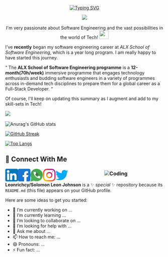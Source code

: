 <p align="center"> <a href="https://git.io/typing-svg"><img src="https://readme-typing-svg.herokuapp.com?font=Exo+2&size=27&duration=2000&pause=1000&color=5581F7&center=true&vCenter=true&width=435&lines=Hello+there+%F0%9F%91%8B;Welcome+to+my+GitHub+profile!+%F0%9F%95%BA;I'm+Solomon+Leon+Johnson." alt="Typing SVG" /></a> </p>

<p align="center"> <img src="https://acegif.com/wp-content/uploads/2021/4fh5wi/welcome-5.gif" /> </p>

<p align="center">
I'm very passionate about Software Engineering and the vast possibilities in the world of Tech! <img src="https://camo.githubusercontent.com/e8e7b06ecf583bc040eb60e44eb5b8e0ecc5421320a92929ce21522dbc34c891/68747470733a2f2f6d656469612e67697068792e636f6d2f6d656469612f6876524a434c467a6361737252346961377a2f67697068792e676966" width="30" height="27" />
</p>

I've **recently** began my software engineering career at *ALX School of Software Engineering*, which is a year long program. I am really happy to have started this journey.

“ The **ALX School of Software Engineering programme** is a **12-month(70h/week)** immersive programme that engages technology enthusiasts and budding software engineers in a variety of programmes across in-demand tech disciplines to prepare them for a global career as a Full-Stack Developer. “

Of course, I'll keep on updating this summary as I augment and add to my skill-sets in Tech!

![](https://komarev.com/ghpvc/?username=Leonrichcy)

![Anurag's GitHub stats](https://github-readme-stats.vercel.app/api?username=Leon&show_icons=true&theme=highcontrast)

[![GitHub Streak](https://github-readme-streak-stats.herokuapp.com/?user=Leon&theme=highcontrast&currStreakNum=2FD3EB&fire=pink&sideLabels=F00&date_format=[Y.]n.j)](https://git.io/streak-stats)

[![Top Langs](https://github-readme-stats.vercel.app/api/top-langs/?username=Leon&theme=highcontrast&layout=compact)](https://github.com/TosinISOGUN/github-readme-stats)


## 🤝 Connect With Me
<a href="https://www.linkedin.com/in/solomon-leon-johnson-a13904239/"><img align="left" src="https://raw.githubusercontent.com/TosinISOGUN/TosinISOGUN/main/linkedin.png" alt="Solomon Leon Johnson | LinkedIn" width="40px"/></a>
<a href="https://m.facebook.com/solomonleonjohnson/"><img align="left" src="https://raw.githubusercontent.com/TosinISOGUN/TosinISOGUN/main/facebook.svg" alt="Solomon Leon Johnson | Facebook" width="40px"/></a>
<a href="https://wa.me/message/ISHO27NQGAD4P1/"><img align="left" src="https://raw.githubusercontent.com/TosinISOGUN/TosinISOGUN/main/whatsapp2.png" alt="Solomon Leon Johnson | WhatsApp" width="40px"/></a>
<a href="https://www.instagram.com/leonrichcy/"><img align="left" src="https://raw.githubusercontent.com/TosinISOGUN/TosinISOGUN/main/instagram.svg" alt="Solomon Leon Johnson | Instagram" width="40px"/></a>
<a href="https://mobile.twitter.com/leonrichcy/"><img align="left" src="https://raw.githubusercontent.com/TosinISOGUN/TosinISOGUN/main/twitter.svg" alt="Solomon Leon Johnson | Twitter" width="40px"/></a>


### <p align="center"> ![Coding](https://camo.githubusercontent.com/6980a08cbf1de9fd8a7ef3c1c7f8b9c3cf6ceac8ff87fd2b6aaf114b7050c133/68747470733a2f2f63646e2e6472696262626c652e636f6d2f75736572732f313136323037372f73637265656e73686f74732f353430333931382f666f6375732d616e696d6174696f6e2e676966) </p>

**Leonrichcy/Solomon Leon Johnson** is a ✨ _special_ ✨ repository because its `README.md` (this file) appears on your GitHub profile.

Here are some ideas to get you started:

- 🔭 I’m currently working on ...
- 🌱 I’m currently learning ...
- 👯 I’m looking to collaborate on ...
- 🤔 I’m looking for help with ...
- 💬 Ask me about ...
- 📫 How to reach me: ...
- 😄 Pronouns: ...
- ⚡ Fun fact: ...

